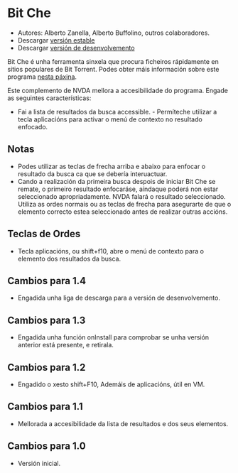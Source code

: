 # Bit Che #
*	 Autores: Alberto Zanella, Alberto Buffolino, outros colaboradores.
*	 Descargar [versión estable][1]
*	 Descargar [versión de desenvolvemento][3]

Bit Che é unha ferramenta sinxela  que procura ficheiros rápidamente en
sitios populares de Bit Torrent.  Podes obter máis información sobre este
programa [nesta páxina][2].

Este complemento de NVDA mellora a accesibilidade do programa. Engade as
seguintes características:

- Fai a lista de resultados da busca accessible.  - Permíteche utilizar a
tecla aplicacións para activar o menú de contexto no resultado enfocado.


## Notas ##
*	 Podes utilizar as teclas de frecha arriba e abaixo para enfocar o
   resultado da busca ca que se debería interuactuar.
*	 Cando a realización da primeira busca despois de iniciar Bit Che se
   remate, o primeiro resultado enfocaráse, aíndaque poderá non estar
   seleccionado apropriadamente. NVDA falará o resultado
   seleccionado. Utiliza as ordes normais ou as teclas de frecha para
   asegurarte de que o elemento correcto estea seleccionado antes de
   realizar outras accións.


## Teclas de Ordes ##
*	Tecla aplicacións, ou shift+f10, abre o menú de contexto para o elemento
  dos resultados da busca.

## Cambios para 1.4 ##
*	 Engadida unha liga de descarga para a versión de desenvolvemento.

## Cambios para 1.3 ##
*	 Engadida unha función onInstall para comprobar se unha versión anterior
   está presente, e retirala.

## Cambios para  1.2 ##
*	 Engadido o xesto shift+F10, Ademáis de aplicacións, útil en VM.

## Cambios para 1.1 ##
*	 Mellorada a accesibilidade da lista de resultados e dos seus elementos.

## Cambios para 1.0 ##
*	 Versión inicial.

[1]: http://addons.nvda-project.org/files/get.php?file=bc

[2]: http://www.convivea.com

[3]: http://addons.nvda-project.org/files/get.php?file=bc-dev
